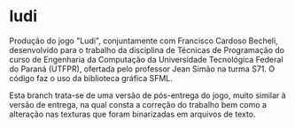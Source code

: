 # ludi
Produção do jogo "Ludi", conjuntamente com Francisco Cardoso Becheli, desenvolvido para o trabalho da disciplina de Técnicas de Programação do curso de Engenharia da Computação da Universidade Tecnológica Federal do Paraná (UTFPR), ofertada pelo professor Jean Simão na turma S71. O código faz o uso da biblioteca gráfica SFML.

Esta branch trata-se de uma versão de pós-entrega do jogo, muito similar à versão de entrega, na qual consta a correção do trabalho bem como a alteração nas texturas que foram binarizadas em arquivos de texto.

